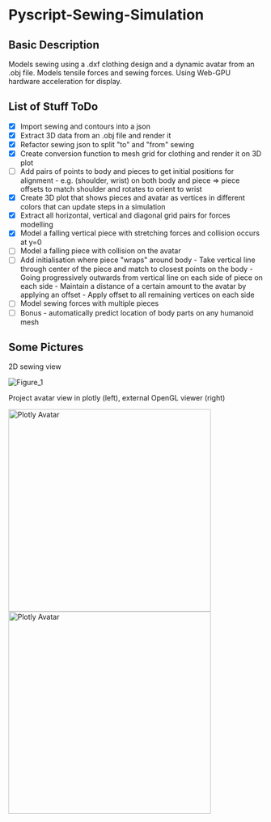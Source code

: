 # Pyscript-Sewing-Simulation

## Basic Description

Models sewing using a .dxf clothing design and a dynamic avatar from an .obj file. Models tensile forces and sewing forces. Using Web-GPU hardware acceleration for display.

## List of Stuff ToDo

- [x] Import sewing and contours into a json
- [x] Extract 3D data from an .obj file and render it
- [x] Refactor sewing json to split "to" and "from" sewing
- [x] Create conversion function to mesh grid for clothing and render it on 3D plot
- [ ] Add pairs of points to body and pieces to get initial positions for alignment
      - e.g. (shoulder, wrist) on both body and piece => piece offsets to match shoulder and rotates to orient to wrist
- [x] Create 3D plot that shows pieces and avatar as vertices in different colors that can update steps in a simulation
- [x] Extract all horizontal, vertical and diagonal grid pairs for forces modelling
- [x] Model a falling vertical piece with stretching forces and collision occurs at y=0
- [ ] Model a falling piece with collision on the avatar
- [ ] Add initialisation where piece "wraps" around body
      - Take vertical line through center of the piece and match to closest points on the body
      - Going progressively outwards from vertical line on each side of piece on each side
      - Maintain a distance of a certain amount to the avatar by applying an offset
      - Apply offset to all remaining vertices on each side
- [ ] Model sewing forces with multiple pieces
- [ ] Bonus - automatically predict location of body parts on any humanoid mesh

## Some Pictures

2D sewing view

![Figure_1](https://github.com/user-attachments/assets/d0678c08-eb7b-4471-add4-7a9fa208e130)

Project avatar view in plotly (left), external OpenGL viewer (right)

<span>
<img src="https://github.com/user-attachments/assets/8ce24b74-0122-4266-8c19-ca209e1b0b4e" alt="Plotly Avatar" width="400">
<img src="https://github.com/user-attachments/assets/984ccd6d-aaaa-45c2-958f-76159043bf50" alt="Plotly Avatar" width="400">
</span>

